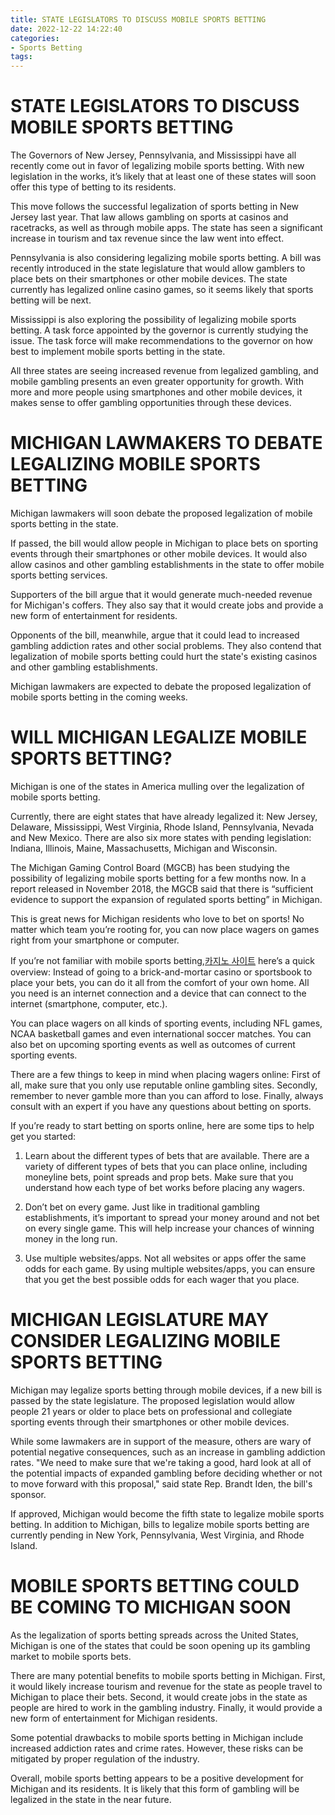 ```yaml
---
title: STATE LEGISLATORS TO DISCUSS MOBILE SPORTS BETTING
date: 2022-12-22 14:22:40
categories:
- Sports Betting
tags:
---
```



#  STATE LEGISLATORS TO DISCUSS MOBILE SPORTS BETTING

The Governors of New Jersey, Pennsylvania, and Mississippi have all recently come out in favor of legalizing mobile sports betting. With new legislation in the works, it’s likely that at least one of these states will soon offer this type of betting to its residents.

This move follows the successful legalization of sports betting in New Jersey last year. That law allows gambling on sports at casinos and racetracks, as well as through mobile apps. The state has seen a significant increase in tourism and tax revenue since the law went into effect.

Pennsylvania is also considering legalizing mobile sports betting. A bill was recently introduced in the state legislature that would allow gamblers to place bets on their smartphones or other mobile devices. The state currently has legalized online casino games, so it seems likely that sports betting will be next.

Mississippi is also exploring the possibility of legalizing mobile sports betting. A task force appointed by the governor is currently studying the issue. The task force will make recommendations to the governor on how best to implement mobile sports betting in the state.

All three states are seeing increased revenue from legalized gambling, and mobile gambling presents an even greater opportunity for growth. With more and more people using smartphones and other mobile devices, it makes sense to offer gambling opportunities through these devices.

#  MICHIGAN LAWMAKERS TO DEBATE LEGALIZING MOBILE SPORTS BETTING

Michigan lawmakers will soon debate the proposed legalization of mobile sports betting in the state.

If passed, the bill would allow people in Michigan to place bets on sporting events through their smartphones or other mobile devices. It would also allow casinos and other gambling establishments in the state to offer mobile sports betting services.

 Supporters of the bill argue that it would generate much-needed revenue for Michigan's coffers. They also say that it would create jobs and provide a new form of entertainment for residents.

Opponents of the bill, meanwhile, argue that it could lead to increased gambling addiction rates and other social problems. They also contend that legalization of mobile sports betting could hurt the state's existing casinos and other gambling establishments.

Michigan lawmakers are expected to debate the proposed legalization of mobile sports betting in the coming weeks.

#  WILL MICHIGAN LEGALIZE MOBILE SPORTS BETTING?

Michigan is one of the states in America mulling over the legalization of mobile sports betting.

Currently, there are eight states that have already legalized it: New Jersey, Delaware, Mississippi, West Virginia, Rhode Island, Pennsylvania, Nevada and New Mexico. There are also six more states with pending legislation: Indiana, Illinois, Maine, Massachusetts, Michigan and Wisconsin.

The Michigan Gaming Control Board (MGCB) has been studying the possibility of legalizing mobile sports betting for a few months now. In a report released in November 2018, the MGCB said that there is “sufficient evidence to support the expansion of regulated sports betting” in Michigan.

This is great news for Michigan residents who love to bet on sports! No matter which team you’re rooting for, you can now place wagers on games right from your smartphone or computer.

If you’re not familiar with mobile sports betting,[카지노 사이트](https://choegocasino.com/) here’s a quick overview: Instead of going to a brick-and-mortar casino or sportsbook to place your bets, you can do it all from the comfort of your own home. All you need is an internet connection and a device that can connect to the internet (smartphone, computer, etc.).

You can place wagers on all kinds of sporting events, including NFL games, NCAA basketball games and even international soccer matches. You can also bet on upcoming sporting events as well as outcomes of current sporting events.

There are a few things to keep in mind when placing wagers online: First of all, make sure that you only use reputable online gambling sites. Secondly, remember to never gamble more than you can afford to lose. Finally, always consult with an expert if you have any questions about betting on sports.

If you’re ready to start betting on sports online, here are some tips to help get you started:

1) Learn about the different types of bets that are available. There are a variety of different types of bets that you can place online, including moneyline bets, point spreads and prop bets. Make sure that you understand how each type of bet works before placing any wagers.

2) Don’t bet on every game. Just like in traditional gambling establishments, it’s important to spread your money around and not bet on every single game. This will help increase your chances of winning money in the long run.

3) Use multiple websites/apps. Not all websites or apps offer the same odds for each game. By using multiple websites/apps, you can ensure that you get the best possible odds for each wager that you place.

#  MICHIGAN LEGISLATURE MAY CONSIDER LEGALIZING MOBILE SPORTS BETTING

Michigan may legalize sports betting through mobile devices, if a new bill is passed by the state legislature. The proposed legislation would allow people 21 years or older to place bets on professional and collegiate sporting events through their smartphones or other mobile devices.

While some lawmakers are in support of the measure, others are wary of potential negative consequences, such as an increase in gambling addiction rates. "We need to make sure that we're taking a good, hard look at all of the potential impacts of expanded gambling before deciding whether or not to move forward with this proposal," said state Rep. Brandt Iden, the bill's sponsor.

If approved, Michigan would become the fifth state to legalize mobile sports betting. In addition to Michigan, bills to legalize mobile sports betting are currently pending in New York, Pennsylvania, West Virginia, and Rhode Island.

#  MOBILE SPORTS BETTING COULD BE COMING TO MICHIGAN SOON

As the legalization of sports betting spreads across the United States, Michigan is one of the states that could be soon opening up its gambling market to mobile sports bets.

There are many potential benefits to mobile sports betting in Michigan. First, it would likely increase tourism and revenue for the state as people travel to Michigan to place their bets. Second, it would create jobs in the state as people are hired to work in the gambling industry. Finally, it would provide a new form of entertainment for Michigan residents.

Some potential drawbacks to mobile sports betting in Michigan include increased addiction rates and crime rates. However, these risks can be mitigated by proper regulation of the industry.

Overall, mobile sports betting appears to be a positive development for Michigan and its residents. It is likely that this form of gambling will be legalized in the state in the near future.